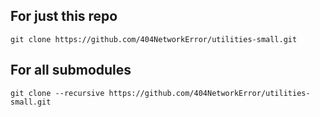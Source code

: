 ## For just this repo
`git clone https://github.com/404NetworkError/utilities-small.git`
## For all submodules
`git clone --recursive https://github.com/404NetworkError/utilities-small.git`
